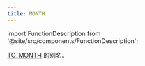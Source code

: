 ```yaml
---
title: MONTH
---
```

import FunctionDescription from '@site/src/components/FunctionDescription';

<FunctionDescription description="引入或更新: v1.2.375"/>

[TO_MONTH](to-month.md) 的别名。
